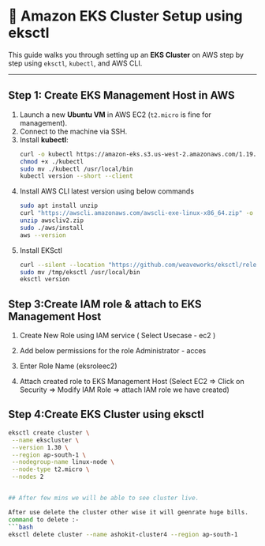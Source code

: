# 🚀 Amazon EKS Cluster Setup using eksctl

This guide walks you through setting up an **EKS Cluster** on AWS step by step using `eksctl`, `kubectl`, and AWS CLI.

---

## Step 1: Create EKS Management Host in AWS
1. Launch a new **Ubuntu VM** in AWS EC2 (`t2.micro` is fine for management).
2. Connect to the machine via SSH.
3. Install **kubectl**:
   ```bash
   curl -o kubectl https://amazon-eks.s3.us-west-2.amazonaws.com/1.19.6/2021-01-05/bin/linux/amd64/kubectl
   chmod +x ./kubectl
   sudo mv ./kubectl /usr/local/bin
   kubectl version --short --client

4. Install AWS CLI latest version using below commands
    ```bash
    sudo apt install unzip
    curl "https://awscli.amazonaws.com/awscli-exe-linux-x86_64.zip" -o "awscliv2.zip"
    unzip awscliv2.zip
    sudo ./aws/install
    aws --version

5. Install EKSctl 
     ```bash
   curl --silent --location "https://github.com/weaveworks/eksctl/releases/latest/download/eksctl_$(uname -s)_amd64.tar.gz" | tar xz -C /tmp
   sudo mv /tmp/eksctl /usr/local/bin
   eksctl version

## Step 3:Create IAM role & attach to EKS Management Host

1. Create New Role using IAM service ( Select Usecase - ec2 )
2. Add below permissions for the role
  Administrator - acces
3. Enter Role Name (eksroleec2)

4. Attach created role to EKS Management Host (Select EC2 => Click on Security => Modify IAM Role => attach IAM role we have created)


 
## Step 4:Create EKS Cluster using eksctl
 ```bash
eksctl create cluster \
  --name ekscluster \
  --version 1.30 \
  --region ap-south-1 \
  --nodegroup-name linux-node \
  --node-type t2.micro \
  --nodes 2

 
## After few mins we will be able to see cluster live.

After use delete the cluster other wise it will geenrate huge bills.
command to delete :- 
 ```bash
eksctl delete cluster --name ashokit-cluster4 --region ap-south-1